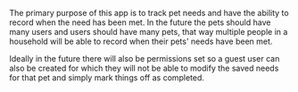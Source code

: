The primary purpose of this app is to track pet needs and have the ability to record when the need has been met. In the future the pets should have many users and users should have many pets, that way multiple people in a household will be able to record when their pets' needs have been met. 

Ideally  in the future there will also be permissions set so a guest user can also be created for which they will not be able to modify the saved needs for that pet and simply mark things off as completed.